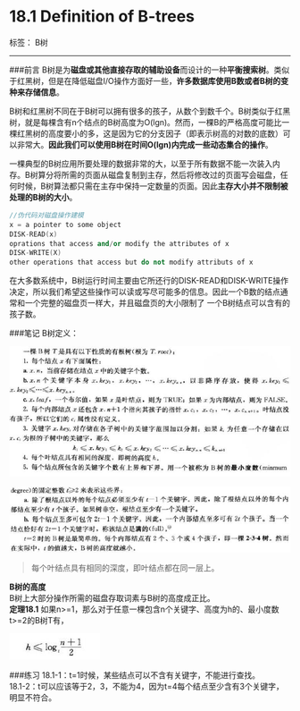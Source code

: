 # 18.1 Definition of B-trees

标签： B树

---
###前言
B树是为**磁盘或其他直接存取的辅助设备**而设计的一种**平衡搜索树**。类似于红黑树，但是在降低磁盘I/O操作方面好一些，**许多数据库使用B数或者B树的变种来存储信息**。  

B树和红黑树不同在于B树可以拥有很多的孩子，从数个到数千个。B树类似于红黑树，就是每棵含有n个结点的B树高度为O(lgn)。然而，一棵B的严格高度可能比一棵红黑树的高度要小的多，这是因为它的分支因子（即表示树高的对数的底数）可以非常大。**因此我们可以使用B树在时间O(lgn)内完成一些动态集合的操作**。

一棵典型的B树应用所要处理的数据非常的大，以至于所有数据不能一次装入内存。B树算分将所需的页面从磁盘复制到主存，然后将修改过的页面写会磁盘，任何时候，B树算法都只需在主存中保持一定数量的页面。因此**主存大小并不限制被处理的B树的大小**。

```c++
//伪代码对磁盘操作建模
x = a pointer to some object
DISK-READ(x)
oprations that access and/or modify the attributes of x
DISK-WRITE(X)
other operations that access but do not modify attributs of x
```

在大多数系统中，B树运行时间主要由它所还行的DISK-READ和DISK-WRITE操作决定，所以我们希望这些操作可以读或写尽可能多的信息。因此一个B数的结点通常和一个完整的磁盘页一样大，并且磁盘页的大小限制了 一个B树结点可以含有的孩子数。

###笔记
B树定义：  

![B树定义_1](../pictures/18.1-1.jpg)

![B树性质_2](../pictures/18.1-2.jpg)

> 每个叶结点具有相同的深度，即叶结点都在同一层上。

**B树的高度**  
B树上大部分操作所需的磁盘存取词素与B树的高度成正比。  
**定理18.1** 如果n>=1，那么对于任意一棵包含n个关键字、高度为h的、最小度数t>=2的B树T有，

![B树的高度](../pictures/18.1-3.jpg)

###练习
18.1-1：t=1时候，某些结点可以不含有关键字，不能进行查找。  
18.1-2：t可以应该等于2，3，不能为4，因为t=4每个结点至少含有3个关键字，明显不符合。  
